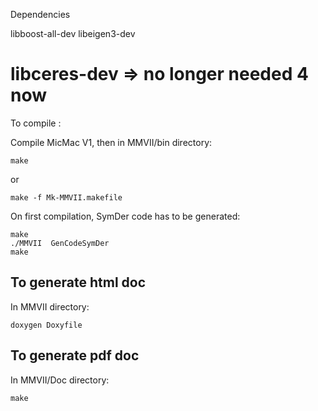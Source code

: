 Dependencies

libboost-all-dev
libeigen3-dev
#  libceres-dev => no longer needed 4 now


To compile :

Compile MicMac V1, then in MMVII/bin directory:

    make

or 

    make -f Mk-MMVII.makefile

On first compilation, SymDer code has to be generated:

    make
    ./MMVII  GenCodeSymDer
    make

To generate html doc
--------------------
In MMVII directory:

    doxygen Doxyfile 


To generate pdf doc
-------------------

In MMVII/Doc directory:

    make


